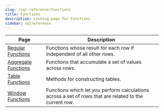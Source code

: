 ```yaml
---
slug: /sql-reference/functions
title: Functions
description: Landing page for Functions
sidebar: sqlreference
---
```


| Page                                                                | Description                                                                                            |
|---------------------------------------------------------------------|--------------------------------------------------------------------------------------------------------|
| [Regular Functions](/docs/sql-reference/functions/overview)      | Functions whose result for each row if independent of all other rows.                                  |
| [Aggregate Functions](/docs/sql-reference/aggregate-functions)   | Functions that  accumulate a set of values across rows.                                                |
| [Table Functions](/docs/sql-reference/aggregate-functions)       | Methods for constructing tables.                                                                       |
| [Window Functions](/docs/sql-reference/window-functions)         | Functions which let you perform calculations across a set of rows that are related to the current row. |


